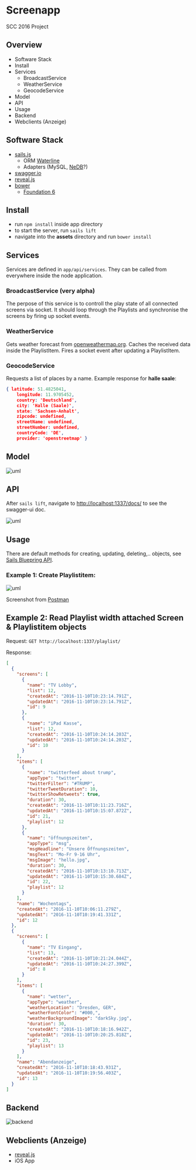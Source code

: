 # Screenapp

SCC 2016 Project

## Overview

* Software Stack
* Install
* Services
  * BroadcastService
  * WeatherService
  * GeocodeService
* Model
* API
* Usage
* Backend
* Webclients (Anzeige)

## Software Stack

* [sails.js](http://sailsjs.org)
    * ORM [Waterline](https://github.com/balderdashy/waterline-docs)
    * Adapters (MySQL, [NeDB](https://github.com/louischatriot/nedb)?)
* [swagger.io](http://swagger.io/)
* [reveal.js](http://lab.hakim.se/reveal-js/#/)
* [bower](https://bower.io/)
    * [Foundation 6](http://foundation.zurb.com/)

## Install

* run `npm install` inside app directory
* to start the server, run `sails lift`
* navigate into the **assets** directory and run `bower install`

## Services

Services are defined in `app/api/services`. They can be called from everywhere inside the node application.

### BroadcastService (very alpha)

The perpose of this service is to controll the play state of all connected screens via socket. It should loop through the Playlists and synchronise the screens by firing up socket events.

### WeatherService

Gets weather forecast from [openweathermap.org](http://openweathermap.org/). Caches the received data inside the PlaylistItem. Fires a socket event after updating a PlaylistItem.

### GeocodeService

Requests a list of places by a name. Example response for **halle saale**:
```JSON
{ latitude: 51.4825041,
    longitude: 11.9705452,
    country: 'Deutschland',
    city: 'Halle (Saale)',
    state: 'Sachsen-Anhalt',
    zipcode: undefined,
    streetName: undefined,
    streetNumber: undefined,
    countryCode: 'DE',
    provider: 'openstreetmap' }
```    

## Model

![uml](plantuml.png)

## API

After `sails lift`, navigate to [http://localhost:1337/docs/](http://localhost:1337/docs/) to see the swagger-ui doc.

![uml](swagger.png)

## Usage

There are default methods for creating, updating, deleting,.. objects, see [Sails Bluepring API](http://sailsjs.org/documentation/reference/blueprint-api).

### Example 1: Create Playlistitem:

![uml](postrequest.png)

Screenshot from [Postman](https://www.getpostman.com/)

## Example 2: Read Playlist width attached Screen & Playlistitem objects

Request: `GET http://localhost:1337/playlist/`

Response:
```JSON
[
  {
    "screens": [
      {
        "name": "TV Lobby",
        "list": 12,
        "createdAt": "2016-11-10T10:23:14.791Z",
        "updatedAt": "2016-11-10T10:23:14.791Z",
        "id": 9
      },
      {
        "name": "iPad Kasse",
        "list": 12,
        "createdAt": "2016-11-10T10:24:14.203Z",
        "updatedAt": "2016-11-10T10:24:14.203Z",
        "id": 10
      }
    ],
    "items": [
      {
        "name": "twitterfeed about trump",
        "appType": "twitter",
        "twitterFilter": "#TRUMP",
        "twitterTweetDuration": 10,
        "twitterShowRetweets": true,
        "duration": 30,
        "createdAt": "2016-11-10T10:11:23.716Z",
        "updatedAt": "2016-11-10T10:15:07.872Z",
        "id": 21,
        "playlist": 12
      },
      {
        "name": "öffnungszeiten",
        "appType": "msg",
        "msgHeadline": "Unsere Öffnungszeiten",
        "msgText": "Mo-Fr 9-16 Uhr",
        "msgImage": "hello.jpg",
        "duration": 30,
        "createdAt": "2016-11-10T10:13:10.713Z",
        "updatedAt": "2016-11-10T10:15:30.684Z",
        "id": 22,
        "playlist": 12
      }
    ],
    "name": "Wochentags",
    "createdAt": "2016-11-10T10:06:11.279Z",
    "updatedAt": "2016-11-10T10:19:41.331Z",
    "id": 12
  },
  {
    "screens": [
      {
        "name": "TV Eingang",
        "list": 13,
        "createdAt": "2016-11-10T10:21:24.044Z",
        "updatedAt": "2016-11-10T10:24:27.399Z",
        "id": 8
      }
    ],
    "items": [
      {
        "name": "wetter",
        "appType": "weather",
        "weatherLocation": "Dresden, GER",
        "weatherFontColor": "#000,",
        "weatherBackgroundImage": "darkSky.jpg",
        "duration": 30,
        "createdAt": "2016-11-10T10:18:16.942Z",
        "updatedAt": "2016-11-10T10:20:25.818Z",
        "id": 23,
        "playlist": 13
      }
    ],
    "name": "Abendanzeige",
    "createdAt": "2016-11-10T10:18:43.931Z",
    "updatedAt": "2016-11-10T10:19:56.403Z",
    "id": 13
  }
]
```

## Backend

![backend](backend.png)

## Webclients (Anzeige)

* [reveal.js](http://lab.hakim.se/reveal-js/#/)
* iOS App 

